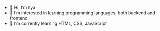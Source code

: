 - 👋 Hi, I’m Ilya
- 👀 I’m interested in learning programming languages, both backend and frontend
- 🌱 I’m currently learning HTML, CSS, JavaScript.
